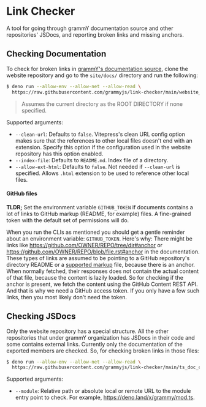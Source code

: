 # Link Checker

A tool for going through grammY documentation source and other repositories' JSDocs, and reporting broken links and missing
anchors.

## Checking Documentation

To check for broken links in [grammY's documentation source](https://github.com/grammyjs/website), clone the website repository
and go to the `site/docs/` directory and run the following:

```sh
$ deno run --allow-env --allow-net --allow-read \
  https://raw.githubusercontent.com/grammyjs/link-checker/main/website_cli.ts [ROOT DIRECTORY]
```

> Assumes the current directory as the ROOT DIRECTORY if none specified.

Supported arguments:

- `--clean-url`: Defaults to `false`. Vitepress's clean URL config option makes sure that the references to other local files
  doesn't end with an extension. Specify this option if the configuration used in the website repository has this option enabled.
- `--index-file`: Defaults to `README.md`. Index file of a directory.
- `--allow-ext-html`: Defaults to `false`. Not needed if `--clean-url` is specified. Allows `.html` extension to be used to
  reference other local files.

#### GitHub files

**TLDR;** Set the environment variable `GITHUB_TOKEN` if documents contains a lot of links to GitHub markup (README, for example)
files. A fine-grained token with the default set of permissions will do.

When you run the CLIs as mentioned you should get a gentle reminder about an environment variable: `GITHUB_TOKEN`. Here's why:
There might be links like https://github.com/OWNER/REPO/tree/dir#anchor or https://github.com/OWNER/REPO/blob/file.rst#anchor in
the documentation. These types of links are assumed to be pointing to a GitHub repository's directory README or a
[supported markup](https://github.com/github/markup/blob/master/README.md#markups) file, because there is an anchor. When normally
fetched, their responses does not contain the actual content of that file, because the content is lazily loaded. So for checking
if the anchor is present, we fetch the content using the GitHub Content REST API. And that is why we need a GitHub access token.
If you only have a few such links, then you most likely don't need the token.

## Checking JSDocs

Only the website repository has a special structure. All the other repositories that under grammY organization has JSDocs in their
code and some contains external links. Currently only the documentation of the exported members are checked. So, for checking
broken links in those files:

```sh
$ deno run --allow-env --allow-net --allow-read \
  https://raw.githubusercontent.com/grammyjs/link-checker/main/ts_doc_cli.ts --module <MODULE>
```

Supported arguments:

- `--module`: Relative path or absolute local or remote URL to the module entry point to check. For example,
  https://deno.land/x/grammy/mod.ts.
